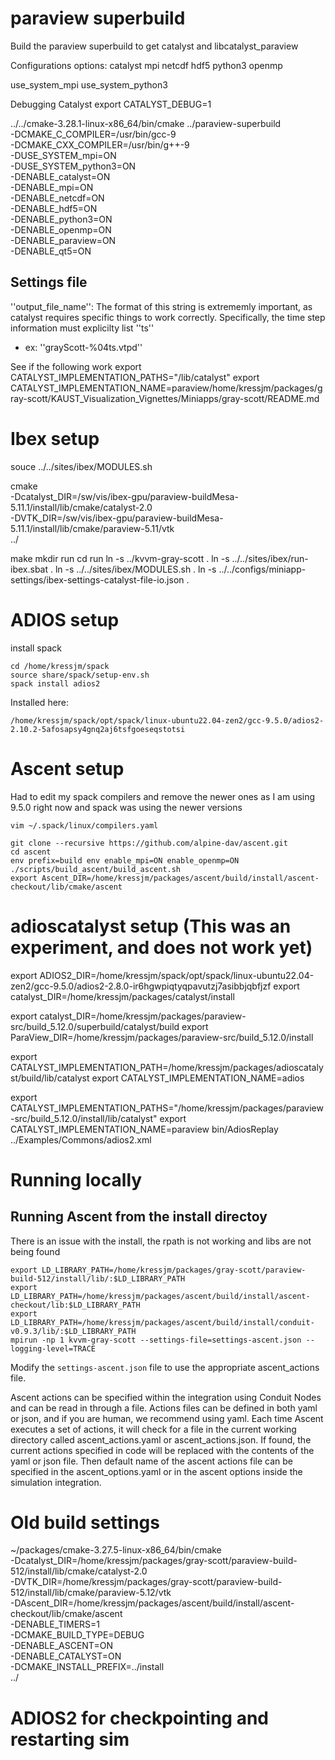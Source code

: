 # paraview superbuild
Build the paraview superbuild to get catalyst and libcatalyst_paraview

Configurations options:
catalyst
mpi
netcdf
hdf5
python3
openmp

use_system_mpi
use_system_python3


Debugging Catalyst
export CATALYST_DEBUG=1

../../cmake-3.28.1-linux-x86_64/bin/cmake ../paraview-superbuild \
  -DCMAKE_C_COMPILER=/usr/bin/gcc-9 \
  -DCMAKE_CXX_COMPILER=/usr/bin/g++-9 \
  -DUSE_SYSTEM_mpi=ON \
  -DUSE_SYSTEM_python3=ON \
  -DENABLE_catalyst=ON \
  -DENABLE_mpi=ON \
  -DENABLE_netcdf=ON \
  -DENABLE_hdf5=ON \
  -DENABLE_python3=ON \
  -DENABLE_openmp=ON \
  -DENABLE_paraview=ON \
  -DENABLE_qt5=ON


## Settings file
''output_file_name'': The format of this string is extrememly important, as catalyst requires specific things to work correctly. Specifically, the time step information must explicilty list ''ts''
- ex: ''grayScott-%04ts.vtpd''


See if the following work
export CATALYST_IMPLEMENTATION_PATHS="<paraview-install-dir>/lib/catalyst"
export CATALYST_IMPLEMENTATION_NAME=paraview/home/kressjm/packages/gray-scott/KAUST_Visualization_Vignettes/Miniapps/gray-scott/README.md



# Ibex setup

souce ../../sites/ibex/MODULES.sh


cmake \
-Dcatalyst_DIR=/sw/vis/ibex-gpu/paraview-buildMesa-5.11.1/install/lib/cmake/catalyst-2.0 \
-DVTK_DIR=/sw/vis/ibex-gpu/paraview-buildMesa-5.11.1/install/lib/cmake/paraview-5.11/vtk \
../

make
mkdir run
cd run
ln -s ../kvvm-gray-scott .
ln -s ../../sites/ibex/run-ibex.sbat .
ln -s ../../sites/ibex/MODULES.sh .
ln -s ../../configs/miniapp-settings/ibex-settings-catalyst-file-io.json .


# ADIOS setup
install spack

```
cd /home/kressjm/spack
source share/spack/setup-env.sh 
spack install adios2
```

Installed here:
```
/home/kressjm/spack/opt/spack/linux-ubuntu22.04-zen2/gcc-9.5.0/adios2-2.10.2-5afosapsy4gnq2aj6tsfgoeseqstotsi
```

# Ascent setup

Had to edit my spack compilers and remove the newer ones as I am using 9.5.0 right now and spack was using the newer versions
```
vim ~/.spack/linux/compilers.yaml
```

```
git clone --recursive https://github.com/alpine-dav/ascent.git
cd ascent
env prefix=build env enable_mpi=ON enable_openmp=ON  ./scripts/build_ascent/build_ascent.sh
export Ascent_DIR=/home/kressjm/packages/ascent/build/install/ascent-checkout/lib/cmake/ascent
```


# adioscatalyst setup (This was an experiment, and does not work yet)
export ADIOS2_DIR=/home/kressjm/spack/opt/spack/linux-ubuntu22.04-zen2/gcc-9.5.0/adios2-2.8.0-ir6hgwpiqtyqpavutzj7asibbjqbfjzf
export catalyst_DIR=/home/kressjm/packages/catalyst/install

export catalyst_DIR=/home/kressjm/packages/paraview-src/build_5.12.0/superbuild/catalyst/build
export ParaView_DIR=/home/kressjm/packages/paraview-src/build_5.12.0/install

export CATALYST_IMPLEMENTATION_PATH=/home/kressjm/packages/adioscatalyst/build/lib/catalyst
export CATALYST_IMPLEMENTATION_NAME=adios


export CATALYST_IMPLEMENTATION_PATHS="/home/kressjm/packages/paraview-src/build_5.12.0/install/lib/catalyst"
export CATALYST_IMPLEMENTATION_NAME=paraview
bin/AdiosReplay ../Examples/Commons/adios2.xml


# Running locally

## Running Ascent from the install directoy
There is an issue with the install, the rpath is not working and libs are not being found

```
export LD_LIBRARY_PATH=/home/kressjm/packages/gray-scott/paraview-build-512/install/lib/:$LD_LIBRARY_PATH
export LD_LIBRARY_PATH=/home/kressjm/packages/ascent/build/install/ascent-checkout/lib:$LD_LIBRARY_PATH
export LD_LIBRARY_PATH=/home/kressjm/packages/ascent/build/install/conduit-v0.9.3/lib/:$LD_LIBRARY_PATH
mpirun -np 1 kvvm-gray-scott --settings-file=settings-ascent.json --logging-level=TRACE
```

Modify the `settings-ascent.json` file to use the appropriate ascent_actions file. 

Ascent actions can be specified within the integration using Conduit Nodes and can be read in through a file. Actions files can be defined in both yaml or json, and if you are human, we recommend using yaml. Each time Ascent executes a set of actions, it will check for a file in the current working directory called ascent_actions.yaml or ascent_actions.json. If found, the current actions specified in code will be replaced with the contents of the yaml or json file. Then default name of the ascent actions file can be specified in the ascent_options.yaml or in the ascent options inside the simulation integration.




# Old build settings
~/packages/cmake-3.27.5-linux-x86_64/bin/cmake \
-Dcatalyst_DIR=/home/kressjm/packages/gray-scott/paraview-build-512/install/lib/cmake/catalyst-2.0 \
-DVTK_DIR=/home/kressjm/packages/gray-scott/paraview-build-512/install/lib/cmake/paraview-5.12/vtk \
-DAscent_DIR=/home/kressjm/packages/ascent/build/install/ascent-checkout/lib/cmake/ascent \
-DENABLE_TIMERS=1 \
-DCMAKE_BUILD_TYPE=DEBUG \
-DENABLE_ASCENT=ON \
-DENABLE_CATALYST=ON \
-DCMAKE_INSTALL_PREFIX=../install \
../




# ADIOS2 for checkpointing and restarting sim


